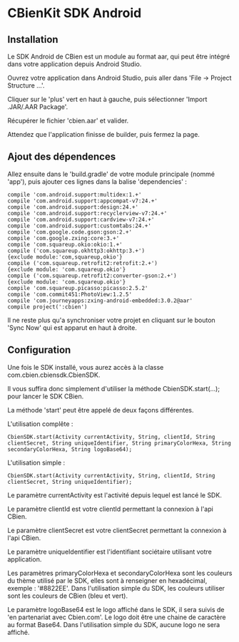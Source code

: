 # CBienKit SDK Android 

## Installation

Le SDK Android de CBien est un module au format aar, qui peut être intégré dans votre application depuis Android Studio.

Ouvrez votre application dans Android Studio, puis aller dans 'File → Project Structure …'.

Cliquer sur le 'plus' vert en haut à gauche, puis sélectionner 'Import .JAR/.AAR Package'.

Récupérer le fichier 'cbien.aar' et valider.

Attendez que l'application finisse de builder, puis fermez la page.

## Ajout des dépendences

Allez ensuite dans le 'build.gradle' de votre module principale (nommé 'app'), puis ajouter ces lignes dans la balise 'dependencies' :

    compile 'com.android.support:multidex:1.+'
    compile 'com.android.support:appcompat-v7:24.+'
    compile 'com.android.support:design:24.+'
    compile 'com.android.support:recyclerview-v7:24.+'
    compile 'com.android.support:cardview-v7:24.+'
    compile 'com.android.support:customtabs:24.+'
    compile 'com.google.code.gson:gson:2.+'
    compile 'com.google.zxing:core:3.+'
    compile 'com.squareup.okio:okio:1.+'
    compile ('com.squareup.okhttp3:okhttp:3.+')
    {exclude module:'com,squareup,okio'}
    compile ('com.squareup.retrofit2:retrofit:2.+')
    {exclude module: 'com.squareup.okio'}
    compile ('com.squareup.retrofit2:converter-gson:2.+')
    {exclude module: 'com.squareup.okio'}
    compile 'com.squareup.picasso:picasso:2.5.2'
    compile 'com.commit451:PhotoView:1.2.5'
    compile 'com.journeyapps:zxing-android-embedded:3.0.2@aar'
    compile project(':cbien')

Il ne reste plus qu'a synchroniser votre projet en cliquant sur le bouton 'Sync Now' qui est apparut en haut à droite.

## Configuration

Une fois le SDK installé, vous aurez accès à la classe com.cbien.cbiensdk.CbienSDK.

Il vous suffira donc simplement d'utiliser la méthode CbienSDK.start(…); pour lancer le SDK CBien.

La méthode 'start' peut être appelé de deux façons différentes.

L'utilisation complête :

    CbienSDK.start(Activity currentActivity, String, clientId, String clientSecret, String uniqueIdentifier, String primaryColorHexa, String secondaryColorHexa, String logoBase64);

L'utilisation simple :

    CbienSDK.start(Activity currentActivity, String, clientId, String clientSecret, String uniqueIdentifier);

Le paramètre currentActivity est l'activité depuis lequel est lancé le SDK.

Le paramètre clientId est votre clientId permettant la connexion à l'api CBien.

Le paramètre clientSecret est votre clientSecret permettant la connexion à l'api CBien.

Le paramètre uniqueIdentifier est l'identifiant sociétaire utilisant votre application.

Les paramètres primaryColorHexa et secondaryColorHexa sont les couleurs du thème utilisé par le SDK, elles sont à renseigner en hexadécimal, exemple : '#8822EE'.
Dans l'utilisation simple du SDK, les couleurs utiliser sont les couleurs de CBien (bleu et vert).

Le paramètre logoBase64 est le logo affiché dans le SDK, il sera suivis de 'en partenariat avec Cbien.com'.
Le logo doit être une chaine de caractère au format Base64.
Dans l'utilisation simple du SDK, aucune logo ne sera affiché.
